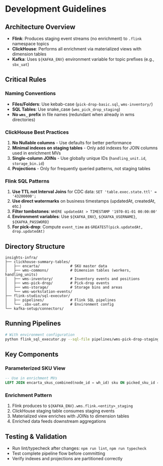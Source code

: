 # Development Guidelines

## Architecture Overview
- **Flink**: Produces staging event streams (no enrichment) to `.flink` namespace topics
- **ClickHouse**: Performs all enrichment via materialized views with dimension tables
- **Kafka**: Uses `${KAFKA_ENV}` environment variable for topic prefixes (e.g., `sbx_uat`)

## Critical Rules

### Naming Conventions
- **Files/Folders**: Use kebab-case (`pick-drop-basic.sql`, `wms-inventory/`)
- **SQL Tables**: Use snake_case (`wms_pick_drop_staging`)
- **No `wms_` prefix** in file names (redundant when already in wms directories)

### ClickHouse Best Practices
1. **No Nullable columns** - Use defaults for better performance
2. **Minimal indexes on staging tables** - Only add indexes for JOIN columns used in enrichment MVs
3. **Single-column JOINs** - Use globally unique IDs (`handling_unit.id`, `storage_bin.id`)
4. **Projections** - Only for frequently queried patterns, not staging tables

### Flink SQL Patterns
1. **Use TTL not Interval Joins** for CDC data: `SET 'table.exec.state.ttl' = '43200000';`
2. **Use direct watermarks** on business timestamps (updatedAt, createdAt, etc.)
3. **Filter tombstones**: `WHERE updatedAt > TIMESTAMP '1970-01-01 00:00:00'`
4. **Environment variables**: Use `${KAFKA_ENV}`, `${KAFKA_USERNAME}`, `${KAFKA_PASSWORD}`
5. **For pick-drop**: Compute `event_time` as `GREATEST(pick.updatedAt, drop.updatedAt)`

## Directory Structure
```
insights-infra/
├── clickhouse-summary-tables/
│   ├── encarta/              # SKU master data
│   ├── wms-commons/          # Dimension tables (workers, handling_units)
│   ├── wms-inventory/        # Inventory events and positions
│   ├── wms-pick-drop/        # Pick-drop events
│   ├── wms-storage/          # Storage bins and areas
│   └── wms-workstation-events/
├── flink-studio/sql-executor/
│   ├── pipelines/            # Flink SQL pipelines
│   └── .sbx-uat.env          # Environment config
└── kafka-setup/connectors/
```

## Running Pipelines
```bash
# With environment configuration
python flink_sql_executor.py --sql-file pipelines/wms-pick-drop-staging.sql --env-file .sbx-uat.env
```

## Key Components

### Parameterized SKU View
```sql
-- Use in enrichment MVs
LEFT JOIN encarta_skus_combined(node_id = wh_id) sku ON picked_sku_id = sku.sku_id
```

### Enrichment Pattern
1. Flink produces to `${KAFKA_ENV}.wms.flink.<entity>_staging`
2. ClickHouse staging table consumes staging events
3. Materialized view enriches with JOINs to dimension tables
4. Enriched data feeds downstream aggregations

## Testing & Validation
- Run lint/typecheck after changes: `npm run lint`, `npm run typecheck`
- Test complete pipeline flow before committing
- Verify indexes and projections are partitioned correctly